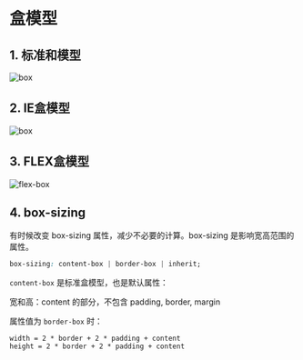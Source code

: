 # 盒模型

## 1. 标准和模型

![box](css-hemoxing.png)

## 2. IE盒模型

![box](css-iehemoxing.png)

## 3. FLEX盒模型

![flex-box](css-flex.png)

## 4. box-sizing

有时候改变 box-sizing  属性，减少不必要的计算。box-sizing 是影响宽高范围的属性。

```css
box-sizing: content-box | border-box | inherit;
```

 `content-box` 是标准盒模型，也是默认属性：

宽和高：content 的部分，不包含 padding, border, margin

属性值为 `border-box` 时：

```text
width = 2 * border + 2 * padding + content
height = 2 * border + 2 * padding + content  
```
